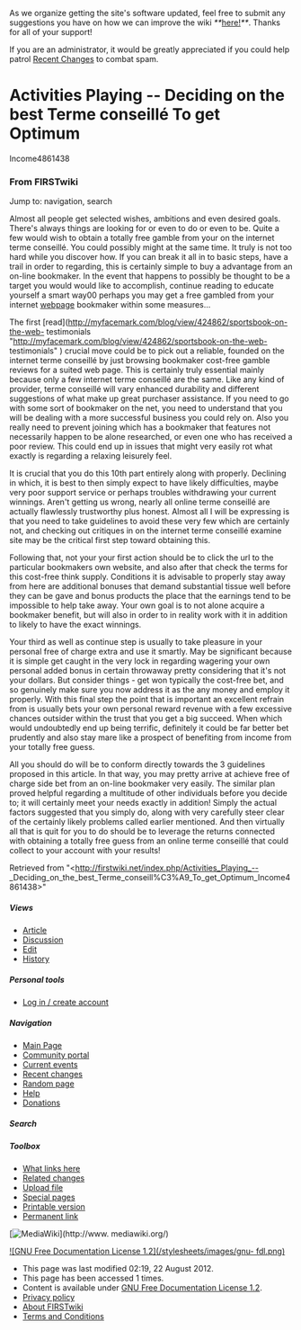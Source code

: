 As we organize getting the site's software updated, feel free to submit any
suggestions you have on how we can improve the wiki
_**_[here!](/index.php/User:Hallry/Suggestions "User:Hallry/Suggestions"
)_**_. Thanks for all of your support!

If you are an administrator, it would be greatly appreciated if you could help
patrol [Recent Changes](/index.php/Special:Recentchanges
"Special:Recentchanges" ) to combat spam.

# Activities Playing -- Deciding on the best Terme conseillé To get Optimum
Income4861438

### From FIRSTwiki

Jump to: navigation, search

Almost all people get selected wishes, ambitions and even desired goals.
There's always things are looking for or even to do or even to be. Quite a few
would wish to obtain a totally free gamble from your on the internet terme
conseillé. You could possibly might at the same time. It truly is not too hard
while you discover how. If you can break it all in to basic steps, have a
trail in order to regarding, this is certainly simple to buy a advantage from
an on-line bookmaker. In the event that happens to possibly be thought to be a
target you would would like to accomplish, continue reading to educate
yourself a smart way00 perhaps you may get a free gambled from your internet
[webpage](http://k-da.info/blog/view/352/sportsbook-on-the-net-testimonials
"http://k-da.info/blog/view/352/sportsbook-on-the-net-testimonials" )
bookmaker within some measures...

The first [read](http://myfacemark.com/blog/view/424862/sportsbook-on-the-web-
testimonials "http://myfacemark.com/blog/view/424862/sportsbook-on-the-web-
testimonials" ) crucial move could be to pick out a reliable, founded on the
internet terme conseillé by just browsing bookmaker cost-free gamble reviews
for a suited web page. This is certainly truly essential mainly because only a
few internet terme conseillé are the same. Like any kind of provider, terme
conseillé will vary enhanced durability and different suggestions of what make
up great purchaser assistance. If you need to go with some sort of bookmaker
on the net, you need to understand that you will be dealing with a more
successful business you could rely on. Also you really need to prevent joining
which has a bookmaker that features not necessarily happen to be alone
researched, or even one who has received a poor review. This could end up in
issues that might very easily rot what exactly is regarding a relaxing
leisurely feel.

It is crucial that you do this 10th part entirely along with properly.
Declining in which, it is best to then simply expect to have likely
difficulties, maybe very poor support service or perhaps troubles withdrawing
your current winnings. Aren't getting us wrong, nearly all online terme
conseillé are actually flawlessly trustworthy plus honest. Almost all I will
be expressing is that you need to take guidelines to avoid these very few
which are certainly not, and checking out critiques in on the internet terme
conseillé examine site may be the critical first step toward obtaining this.

Following that, not your your first action should be to click the url to the
particular bookmakers own website, and also after that check the terms for
this cost-free think supply. Conditions it is advisable to properly stay away
from here are additional bonuses that demand substantial tissue well before
they can be gave and bonus products the place that the earnings tend to be
impossible to help take away. Your own goal is to not alone acquire a
bookmaker benefit, but will also in order to in reality work with it in
addition to likely to have the exact winnings.

Your third as well as continue step is usually to take pleasure in your
personal free of charge extra and use it smartly. May be significant because
it is simple get caught in the very lock in regarding wagering your own
personal added bonus in certain throwaway pretty considering that it's not
your dollars. But consider things - get won typically the cost-free bet, and
so genuinely make sure you now address it as the any money and employ it
properly. With this final step the point that is important an excellent
refrain from is usually bets your own personal reward revenue with a few
excessive chances outsider within the trust that you get a big succeed. When
which would undoubtedly end up being terrific, definitely it could be far
better bet prudently and also stay mare like a prospect of benefiting from
income from your totally free guess.

All you should do will be to conform directly towards the 3 guidelines
proposed in this article. In that way, you may pretty arrive at achieve free
of charge side bet from an on-line bookmaker very easily. The similar plan
proved helpful regarding a multitude of other individuals before you decide
to; it will certainly meet your needs exactly in addition! Simply the actual
factors suggested that you simply do, along with very carefully steer clear of
the certainly likely problems called earlier mentioned. And then virtually all
that is quit for you to do should be to leverage the returns connected with
obtaining a totally free guess from an online terme conseillé that could
collect to your account with your results!

Retrieved from "<http://firstwiki.net/index.php/Activities_Playing_--
_Deciding_on_the_best_Terme_conseill%C3%A9_To_get_Optimum_Income4861438>"

##### Views

  * [Article](/index.php/Activities_Playing_--_Deciding_on_the_best_Terme_conseill%C3%A9_To_get_Optimum_Income4861438)
  * [Discussion](/index.php?title=Talk:Activities_Playing_--_Deciding_on_the_best_Terme_conseill%C3%A9_To_get_Optimum_Income4861438&action=edit)
  * [Edit](/index.php?title=Activities_Playing_--_Deciding_on_the_best_Terme_conseill%C3%A9_To_get_Optimum_Income4861438&action=edit)
  * [History](/index.php?title=Activities_Playing_--_Deciding_on_the_best_Terme_conseill%C3%A9_To_get_Optimum_Income4861438&action=history)

##### Personal tools

  * [Log in / create account](/index.php?title=Special:Userlogin&returnto=Activities_Playing_--_Deciding_on_the_best_Terme_conseill%C3%A9_To_get_Optimum_Income4861438)

[](/index.php/Main_Page "Main Page" )

##### Navigation

  * [Main Page](/index.php/Main_Page)
  * [Community portal](/index.php/FIRSTwiki:Community_portal)
  * [Current events](/index.php/Current_events)
  * [Recent changes](/index.php/Special:Recentchanges)
  * [Random page](/index.php/Special:Random)
  * [Help](/index.php/FIRSTwiki:Help)
  * [Donations](/index.php/FIRSTwiki:Site_support)

##### Search



##### Toolbox

  * [What links here](/index.php/Special:Whatlinkshere/Activities_Playing_--_Deciding_on_the_best_Terme_conseill%C3%A9_To_get_Optimum_Income4861438)
  * [Related changes](/index.php/Special:Recentchangeslinked/Activities_Playing_--_Deciding_on_the_best_Terme_conseill%C3%A9_To_get_Optimum_Income4861438)
  * [Upload file](/index.php/Special:Upload)
  * [Special pages](/index.php/Special:Specialpages)
  * [Printable version](/index.php?title=Activities_Playing_--_Deciding_on_the_best_Terme_conseill%C3%A9_To_get_Optimum_Income4861438&printable=yes)
  * [Permanent link](/index.php?title=Activities_Playing_--_Deciding_on_the_best_Terme_conseill%C3%A9_To_get_Optimum_Income4861438&oldid=491863)

[![MediaWiki](/skins/common/images/poweredby_mediawiki_88x31.png)](http://www.
mediawiki.org/)

[![GNU Free Documentation License 1.2](/stylesheets/images/gnu-
fdl.png)](http://www.gnu.org/copyleft/fdl.html)

  * This page was last modified 02:19, 22 August 2012.
  * This page has been accessed 1 times.
  * Content is available under [GNU Free Documentation License 1.2](http://www.gnu.org/copyleft/fdl.html "http://www.gnu.org/copyleft/fdl.html" ).
  * [Privacy policy](/index.php/FIRSTwiki:Privacy_policy "FIRSTwiki:Privacy policy" )
  * [About FIRSTwiki](/index.php/FIRSTwiki:About "FIRSTwiki:About" )
  * [Terms and Conditions](/index.php/FIRSTwiki:Terms_and_conditions "FIRSTwiki:Terms and conditions" )

